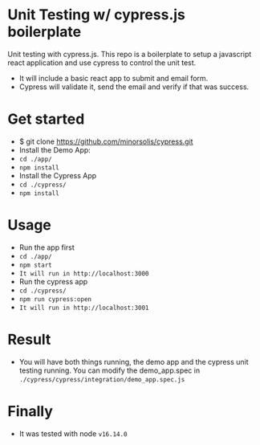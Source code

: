 # Unit Testing w/ cypress.js boilerplate
Unit testing with cypress.js. This repo is a boilerplate to setup a javascript react application and use cypress to control the unit test.

* It will include a basic react app to submit and email form.
* Cypress will validate it, send the email and verify if that was success.

# Get started
* $ git clone https://github.com/minorsolis/cypress.git
* Install the Demo App:
* `cd ./app/`
* `npm install`
* Install the Cypress App
* `cd ./cypress/`
* `npm install`

# Usage
* Run the app first
* `cd ./app/`
* `npm start`
* `It will run in http://localhost:3000`
* Run the cypress app
* `cd ./cypress/`
* `npm run cypress:open`
* `It will run in http://localhost:3001`

# Result
* You will have both things running, the demo app and the cypress unit testing running. You can modify the demo_app.spec in `./cypress/cypress/integration/demo_app.spec.js`

# Finally
* It was tested with node `v16.14.0`

